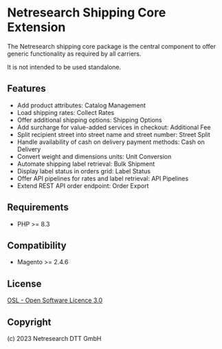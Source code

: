 Netresearch Shipping Core Extension
===================================

The Netresearch shipping core package is the central component to offer generic functionality as required by all carriers. 

It is not intended to be used standalone.

Features
--------

- Add product attributes: Catalog Management
- Load shipping rates: Collect Rates
- Offer additional shipping options: Shipping Options
- Add surcharge for value-added services in checkout: Additional Fee
- Split recipient street into street name and street number: Street Split
- Handle availability of cash on delivery payment methods: Cash on Delivery
- Convert weight and dimensions units: Unit Conversion
- Automate shipping label retrieval: Bulk Shipment
- Display label status in orders grid: Label Status
- Offer API pipelines for rates and label retrieval: API Pipelines
- Extend REST API order endpoint: Order Export

Requirements
------------

* PHP >= 8.3

Compatibility
-------------

* Magento >= 2.4.6

License
-------

[OSL - Open Software Licence 3.0](http://opensource.org/licenses/osl-3.0.php)

Copyright
---------

(c) 2023 Netresearch DTT GmbH
